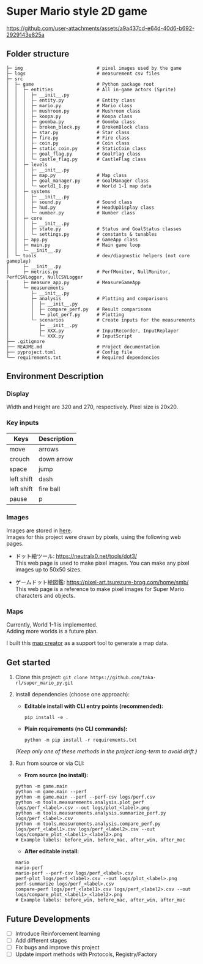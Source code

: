 # Super Mario style 2D game


https://github.com/user-attachments/assets/a9a437cd-e64d-40d6-b692-2929143e825a


## Folder structure
    ├─ img                           # pixel images used by the game
    ├─ logs                          # measurement csv files     
    ├─ src
    │  ├─ game                       # Python package root 
    │  │  ├─ entities                # All in-game actors (Sprite) 
    │  │  │  ├─ __init__.py
    │  │  │  ├─ entity.py            # Entity class
    │  │  │  ├─ mario.py             # Mario class
    │  │  │  ├─ mushroom.py          # Mushroom class
    │  │  │  ├─ koopa.py             # Koopa class 
    │  │  │  ├─ goomba.py            # Goomba class
    │  │  │  ├─ broken_block.py      # BrokenBlock class
    │  │  │  ├─ star.py              # Star class
    │  │  │  ├─ fire.py              # Fire class
    │  │  │  ├─ coin.py              # Coin class
    │  │  │  ├─ static_coin.py       # StaticCoin class
    │  │  │  ├─ goal_flag.py         # GoalFlag class
    │  │  │  └─ castle_flag.py       # CastleFlag class
    │  │  ├─ levels
    │  │  │  ├─ __init__.py
    │  │  │  ├─ map.py               # Map class
    │  │  │  ├─ goal_manager.py      # GoalManager class
    │  │  │  └─ world1_1.py          # World 1-1 map data
    │  │  ├─ systems                
    │  │  │  ├─ __init__.py 
    │  │  │  ├─ sound.py             # Sound class
    │  │  │  ├─ hud.py               # HeadUpDisplay class
    │  │  │  └─ number.py            # Number class
    │  │  ├─ core
    │  │  │  ├─ __init__.py
    │  │  │  ├─ state.py             # Status and GoalStatus classes
    │  │  │  └─ settings.py          # constants & tunables
    │  │  ├─ app.py                  # GameApp class
    │  │  ├─ main.py                 # Main game loop
    │  │  └─ __init__.py
    │  └─ tools                      # dev/diagnostic helpers (not core gameplay)
    │     ├─ __init__.py
    │     ├─ metrics.py              # PerfMonitor, NullMonitor, PerfCSVLogger, NullCSVLogger
    │     ├─ measure_app.py          # MeasureGameApp    
    │     └─ measurements
    │        ├─ __init__.py
    │        ├─ analysis             # Plotting and comparisons
    │        │  ├─ __init__.py
    │        │  ├─ compare_perf.py   # Result comparisons
    │        │  └─ plot_perf.py      # Plotting
    │        └─ scenarios            # Create inputs for the measurements
    │           ├─ __init__.py
    │           ├─ XXX.py            # InputRecorder, InputReplayer
    │           └─ XXX.py            # InputScript
    ├── .gitignore                             
    ├── README.md                    # Project documentation
    ├── pyproject.toml               # Config file
    └── requirements.txt             # Required dependencies


## Environment Description
### Display 
Width and Height are 320 and 270, respectively.
Pixel size is 20x20. 

### Key inputs
|Keys|Description|
|---------|-----------|
| move | arrows |
| crouch | down arrow |
| space | jump |
| left shift | dash |
| left shift | fire ball |
| pause | p |

### Images
Images are stored in [here](https://github.com/taka-rl/super_mario_py/tree/main/img).  
Images for this project were drawn by pixels, using the following web pages.  

- ドット絵ツール: https://neutralx0.net/tools/dot3/  
This web page is used to make pixel images. You can make any pixel images up to 50x50 sizes.

- ゲームドット絵図鑑: https://pixel-art.tsurezure-brog.com/home/smb/  
This web page is a reference to make pixel images for Super Mario characters and objects.

### Maps
Currently, World 1-1 is implemented.  
Adding more worlds is a future plan.

I built this [map creator](https://github.com/taka-rl/map_creator) as a support tool to generate a map data. 

## Get started
1. Clone this project: `git clone https://github.com/taka-rl/super_mario_py.git`

2. Install dependencies (choose one approach):
   - **Editable install with CLI entry points (recommended):**
     ```
     pip install -e .
     ```

   - **Plain requirements (no CLI commands):**
     ```
     python -m pip install -r requirements.txt
     ```
   *(Keep only one of these methods in the project long-term to avoid drift.)*

3. Run from source or via CLI:  
    - **From source (no install):**  
    ```
    python -m game.main
    python -m game.main --perf
    python -m game.main --perf --perf-csv logs/perf.csv
    python -m tools.measurements.analysis.plot_perf logs/perf_<label>.csv --out logs/plot_<label>.png
    python -m tools.measurements.analysis.summarize_perf.py logs/perf_<label>.csv
    python -m tools.measurements.analysis.compare_perf.py logs/perf_<label1>.csv logs/perf_<label2>.csv --out logs/compare_plot_<label1>_<label2>.png
    # Example labels: before_win, before_mac, after_win, after_mac
    ```
    - **After editable install:**  
    ```
    mario
    mario-perf
    mario-perf --perf-csv logs/perf_<label>.csv
    perf-plot logs/perf_<label>.csv --out logs/plot_<label>.png
    perf-summarize logs/perf_<label>.csv
    compare-perf logs/perf_<label1>.csv logs/perf_<label2>.csv --out logs/compare_plot_<label1>_<label2>.png
    # Example labels: before_win, before_mac, after_win, after_mac
    ```    


## Future Developments
- [ ] Introduce Reinforcement learning
- [ ] Add different stages
- [ ] Fix bugs and improve this project
- [ ] Update import methods with Protocols, Registry/Factory
